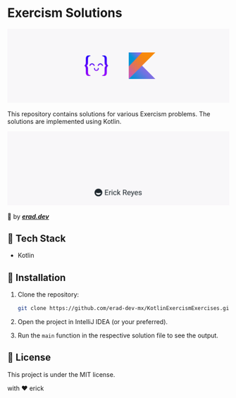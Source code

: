 # Exercism Solutions

![Exercism](assets/main.png)

This repository contains solutions for various Exercism problems. The solutions are implemented using Kotlin.

![erad](assets/erad.svg)

:rocket: by __*[erad.dev](https://erad.dev/)*__

## :hammer: Tech Stack

- Kotlin

## :running: Installation

1. Clone the repository:
    ```sh
    git clone https://github.com/erad-dev-mx/KotlinExercismExercises.git
    ```

2. Open the project in IntelliJ IDEA (or your preferred).

3. Run the `main` function in the respective solution file to see the output.

## :scroll: License

This project is under the MIT license.

with :heart: erick
